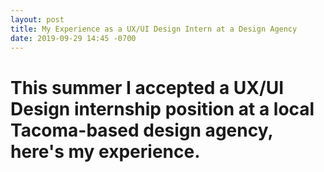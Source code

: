 ```yaml
---
layout: post
title: My Experience as a UX/UI Design Intern at a Design Agency
date: 2019-09-29 14:45 -0700
---
```

# This summer I accepted a UX/UI Design internship position at a local Tacoma-based design agency, here's my experience.
